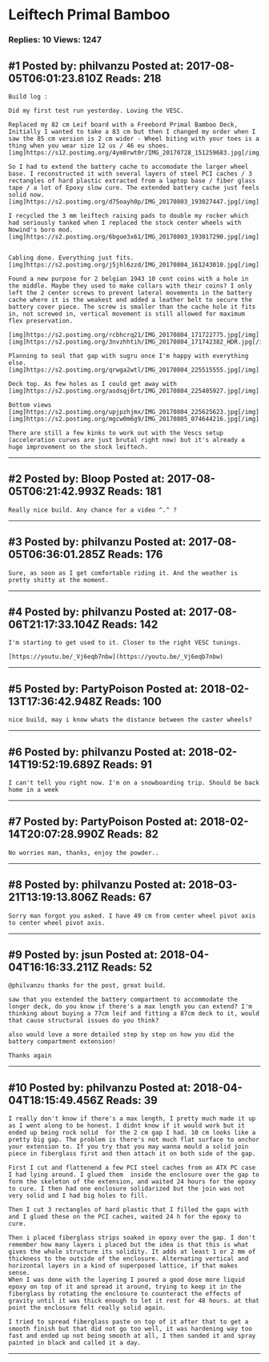 # Leiftech Primal Bamboo

### Replies: 10 Views: 1247

## \#1 Posted by: philvanzu Posted at: 2017-08-05T06:01:23.810Z Reads: 218

```
Build log :

Did my first test run yesterday. Loving the VESC.

Replaced my 82 cm Leif board with a Freebord Primal Bamboo Deck, Initially I wanted to take a 83 cm but then I changed my order when I saw the 85 cm version is 2 cm wider - Wheel biting with your toes is a thing when you wear size 12 us / 46 eu shoes. 
[img]https://s12.postimg.org/4ym8rwt0r/IMG_20170728_151259683.jpg[/img]

So I had to extend the battery cache to accomodate the larger wheel base. I reconstructed it with several layers of steel PCI caches / 3 rectangles of hard plastic extracted from a laptop base / fiber glass tape / a lot of Epoxy slow cure. The extended battery cache just feels solid now.
[img]https://s2.postimg.org/d75oayh0p/IMG_20170803_193027447.jpg[/img]

I recycled the 3 mm leiftech raising pads to double my rocker which had seriously tanked when I replaced the stock center wheels with Nowind's boro mod.
[img]https://s2.postimg.org/6bgue3x61/IMG_20170803_193017290.jpg[/img]


Cabling done. Everything just fits. 
[img]https://s2.postimg.org/j5jhl6zzd/IMG_20170804_161243010.jpg[/img]

Found a new purpose for 2 belgian 1943 10 cent coins with a hole in the middle. Maybe they used to make collars with their coins? I only left the 2 center screws to prevent lateral movements in the battery cache where it is the weakest and added a leather belt to secure the battery cover piece. The screw is smaller than the cache hole it fits in, not screwed in, vertical movement is still allowed for maximum flex preservation.

[img]https://s2.postimg.org/rcbhcrq21/IMG_20170804_171722775.jpg[/img]
[img]https://s2.postimg.org/3nvzhhtih/IMG_20170804_171742382_HDR.jpg[/img]

Planning to seal that gap with sugru once I'm happy with everything else.
[img]https://s2.postimg.org/qrwga2wtl/IMG_20170804_225515555.jpg[/img]

Deck top. As few holes as I could get away with
[img]https://s2.postimg.org/asdsqj0rt/IMG_20170804_225405927.jpg[/img]

Bottom views
[img]https://s2.postimg.org/upjpzhjmx/IMG_20170804_225625623.jpg[/img]
[img]https://s2.postimg.org/mgcw0m6g9/IMG_20170805_074644216.jpg[/img]

There are still a few kinks to work out with the Vescs setup (acceleration curves are just brutal right now) but it's already a huge improvement on the stock leiftech.
```

---
## \#2 Posted by: Bloop Posted at: 2017-08-05T06:21:42.993Z Reads: 181

```
Really nice build. Any chance for a video ^.^ ?
```

---
## \#3 Posted by: philvanzu Posted at: 2017-08-05T06:36:01.285Z Reads: 176

```
Sure, as soon as I get comfortable riding it. And the weather is pretty shitty at the moment.
```

---
## \#4 Posted by: philvanzu Posted at: 2017-08-06T21:17:33.104Z Reads: 142

```
I'm starting to get used to it. Closer to the right VESC tunings.

[https://youtu.be/_Vj6eqb7nbw](https://youtu.be/_Vj6eqb7nbw)
```

---
## \#5 Posted by: PartyPoison Posted at: 2018-02-13T17:36:42.948Z Reads: 100

```
nice build, may i know whats the distance between the caster wheels?
```

---
## \#6 Posted by: philvanzu Posted at: 2018-02-14T19:52:19.689Z Reads: 91

```
I can't tell you right now. I'm on a snowboarding trip. Should be back home in a week
```

---
## \#7 Posted by: PartyPoison Posted at: 2018-02-14T20:07:28.990Z Reads: 82

```
No worries man, thanks, enjoy the powder..
```

---
## \#8 Posted by: philvanzu Posted at: 2018-03-21T13:19:13.806Z Reads: 67

```
Sorry man forgot you asked. I have 49 cm from center wheel pivot axis to center wheel pivot axis.
```

---
## \#9 Posted by: jsun Posted at: 2018-04-04T16:16:33.211Z Reads: 52

```
@philvanzu thanks for the post, great build.

saw that you extended the battery compartment to accommodate the longer deck, do you know if there's a max length you can extend? I'm thinking about buying a 77cm leif and fitting a 87cm deck to it, would that cause structural issues do you think?

also would love a more detailed step by step on how you did the battery compartment extension!

Thanks again
```

---
## \#10 Posted by: philvanzu Posted at: 2018-04-04T18:15:49.456Z Reads: 39

```
I really don't know if there's a max length, I pretty much made it up as I went along to be honest. I didnt know if it would work but it ended up being rock solid  for the 2 cm gap I had. 10 cm looks like a pretty big gap. The problem is there's not much flat surface to anchor your extension to. If you try that you may wanna mould a solid join piece in fiberglass first and then attach it on both side of the gap.

First I cut and flattenend a few PCI steel caches from an ATX PC case I had lying around. I glued them  inside the enclosure over the gap to form the skeleton of the extension, and waited 24 hours for the epoxy to cure. I then had one enclosure solidarized but the join was not very solid and I had big holes to fill.

Then I cut 3 rectangles of hard plastic that I filled the gaps with and I glued these on the PCI caches, waited 24 h for the epoxy to cure.

Then i placed fiberglass strips soaked in epoxy over the gap. I don't remember how many layers i placed but the idea is that this is what gives the whole structure its solidity. It adds at least 1 or 2 mm of thickness to the outside of the enclosure. Alternating vertical and horizontal layers in a kind of superposed lattice, if that makes sense.
When I was done with the layering I poured a good dose more liquid epoxy on top of it and spread it around, trying to keep it in the fiberglass by rotating the enclosure to counteract the effects of gravity until it was thick enough to let it rest for 48 hours. at that point the enclosure felt really solid again.

I tried to spread fiberglass paste on top of it after that to get a smooth finish but that did not go too well, it was hardening way too fast and ended up not being smooth at all, I then sanded it and spray painted in black and called it a day.
```

---
